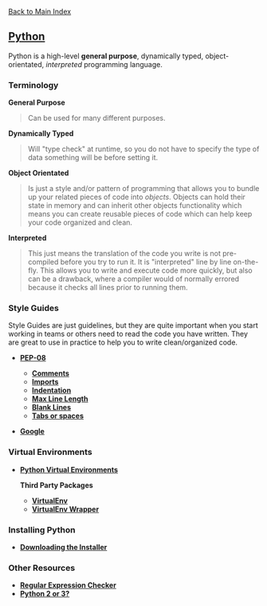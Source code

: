 [Back to Main Index](../README.md)

## [Python](https://www.python.org/)
Python is a high-level **general purpose**, dynamically typed, object-orientated, _interpreted_ programming language.

### Terminology

**General Purpose**

  >Can be used for many different purposes.

**Dynamically Typed**

  >Will "type check" at runtime, so you do not have to specify the type of data something will be before setting it.

**Object Orientated**

  >Is just a style and/or pattern of programming that allows you to bundle up your related pieces of code into _objects_. Objects can hold their state in memory and can inherit other objects functionality which means you can create reusable pieces of code which can help keep your code organized and clean.

**Interpreted**

  >This just means the translation of the code you write is not pre-compiled before you try to run it. It is "interpreted" line by line on-the-fly. This allows you to write and execute code more quickly, but also can be a drawback, where a compiler would of normally errored because it checks all lines prior to running them.


### Style Guides
Style Guides are just guidelines, but they are quite important when you start working in teams or others need to read the code you have written. They are great to use in practice to help you to write clean/organized code.

* **[PEP-08](https://www.python.org/dev/peps/pep-0008/)**
    * **[Comments](https://www.python.org/dev/peps/pep-0008/#comments)**
    * **[Imports](https://www.python.org/dev/peps/pep-0008/#imports)**
    * **[Indentation](https://www.python.org/dev/peps/pep-0008/#indentation)**
    * **[Max Line Length](https://www.python.org/dev/peps/pep-0008/#maximum-line-length)**
    * **[Blank Lines](https://www.python.org/dev/peps/pep-0008/#blank-lines)**
    * **[Tabs or spaces](https://www.python.org/dev/peps/pep-0008/#tabs-or-spaces)**

* **[Google](https://google.github.io/styleguide/pyguide.html)**



### Virtual Environments
* **[Python Virtual Environments](https://docs.python.org/3/tutorial/venv.html)**
    
    **Third Party Packages**

    * **[VirtualEnv](https://virtualenv.pypa.io/en/stable/)**
    * **[VirtualEnv Wrapper](https://virtualenvwrapper.readthedocs.io/en/latest/)**

### Installing Python

* **[Downloading the Installer](https://wiki.python.org/moin/BeginnersGuide/Download)**

### Other Resources
* **[Regular Expression Checker](https://pythex.org/)**
* **[Python 2 or 3?](https://wiki.python.org/moin/Python2orPython3)**